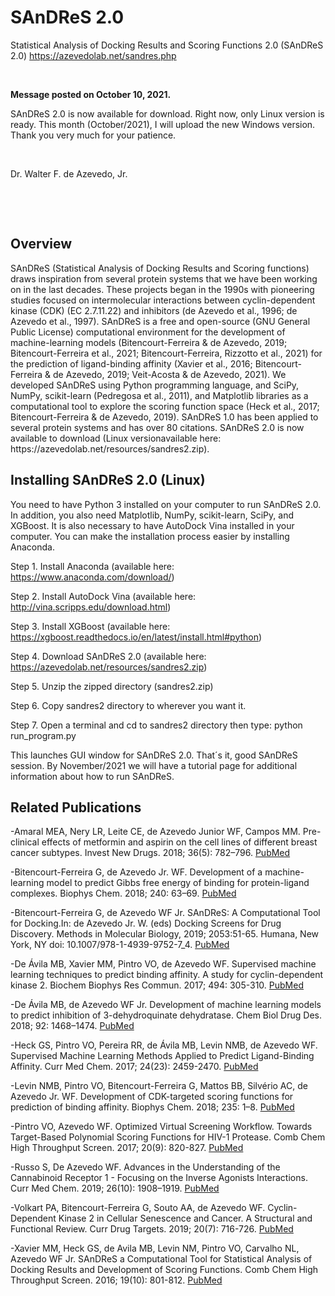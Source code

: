 # SAnDReS 2.0
Statistical Analysis of Docking Results and Scoring Functions 2.0 (SAnDReS 2.0)
https://azevedolab.net/sandres.php
<P>&nbsp;</P>
<B>Message posted on October 10, 2021.</B>    

SAnDReS 2.0 is now available for download. Right now, only Linux version is ready. This month (October/2021), I will upload the new Windows version.  
Thank you very much for your patience.
<P>&nbsp;</P>
                                            Dr. Walter F. de Azevedo, Jr.      
<P>&nbsp;</P>
<P>&nbsp;</P>

<H2>Overview</H2>
SAnDReS (Statistical Analysis of Docking Results and Scoring functions) draws inspiration from several protein systems that we have been working on in the last decades. These projects began in the 1990s with pioneering studies focused on intermolecular interactions between cyclin-dependent kinase (CDK) (EC 2.7.11.22) and inhibitors (de Azevedo et al., 1996; de Azevedo et al., 1997). SAnDReS is a free and open-source (GNU General Public License) computational environment for the development of machine-learning models (Bitencourt-Ferreira & de Azevedo, 2019; Bitencourt-Ferreira et al., 2021; Bitencourt-Ferreira, Rizzotto et al., 2021) for the prediction of ligand-binding affinity (Xavier et al., 2016; Bitencourt-Ferreira & de Azevedo, 2019; Veit-Acosta & de Azevedo, 2021). We developed SAnDReS using Python programming language, and SciPy, NumPy, scikit-learn (Pedregosa et al., 2011), and Matplotlib libraries as a computational tool to explore the scoring function space (Heck et al., 2017; Bitencourt-Ferreira & de Azevedo, 2019). SAnDReS 1.0 has been applied to several protein systems and has over 80 citations. SAnDReS 2.0 is now available to download (Linux versionavailable here: https://azevedolab.net/resources/sandres2.zip).

<H2>Installing SAnDReS 2.0 (Linux)</H2>  
You need to have Python 3 installed on your computer to run SAnDReS 2.0. In addition, you also need Matplotlib, NumPy, scikit-learn, SciPy, and XGBoost. It is also necessary to have AutoDock Vina installed in your computer. You can make the installation process easier by installing Anaconda.

Step 1. Install Anaconda (available here: https://www.anaconda.com/download/)

Step 2. Install AutoDock Vina (available here: http://vina.scripps.edu/download.html)

Step 3. Install XGBoost (available here: https://xgboost.readthedocs.io/en/latest/install.html#python)

Step 4. Download SAnDReS 2.0 (available here: https://azevedolab.net/resources/sandres2.zip)

Step 5. Unzip the zipped directory (sandres2.zip)

Step 6. Copy sandres2 directory to wherever you want it.

Step 7. Open a terminal and cd to sandres2 directory then type: python run_program.py 

This launches GUI window for SAnDReS 2.0. That´s it, good SAnDReS session. By November/2021 we will have a tutorial page for additional information about how to run SAnDReS. 

<H2>Related Publications</H2>

-Amaral MEA, Nery LR, Leite CE, de Azevedo Junior WF, Campos MM. Pre-clinical effects of metformin and aspirin on the cell lines of different breast cancer subtypes. Invest New Drugs. 2018; 36(5): 782–796.   <a href="https://www.ncbi.nlm.nih.gov/pubmed/29392539">PubMed</a>

-Bitencourt-Ferreira G, de Azevedo Jr. WF. Development of a machine-learning model to predict Gibbs free energy of binding for protein-ligand complexes. Biophys Chem. 2018; 240: 63–69.   <a href="https://www.ncbi.nlm.nih.gov/pubmed/29906639">PubMed</a>

-Bitencourt-Ferreira G, de Azevedo WF Jr. SAnDReS: A Computational Tool for Docking.In: de Azevedo Jr. W. (eds) Docking Screens for Drug Discovery. Methods in Molecular Biology, 2019; 2053:51-65. Humana, New York, NY doi: 10.1007/978-1-4939-9752-7_4.   <a href="https://www.ncbi.nlm.nih.gov/pubmed/31452098">PubMed</a>

-De Ávila MB, Xavier MM, Pintro VO, de Azevedo WF. Supervised machine learning techniques to predict binding affinity. A study for cyclin-dependent kinase 2.  Biochem Biophys Res Commun. 2017; 494: 305-310.   <a href="https://www.ncbi.nlm.nih.gov/pubmed/29017921">PubMed</a>  
   
-De Ávila MB, de Azevedo WF Jr. Development of machine learning models to predict inhibition of 3-dehydroquinate dehydratase. Chem Biol Drug Des. 2018; 92: 1468–1474.   <a href="https://www.ncbi.nlm.nih.gov/pubmed/29676519">PubMed</a>

-Heck GS, Pintro VO, Pereira RR, de Ávila MB, Levin NMB, de Azevedo WF. Supervised Machine Learning Methods Applied to Predict Ligand-Binding Affinity. Curr Med Chem. 2017; 24(23): 2459-2470.   <a href="https://www.ncbi.nlm.nih.gov/pubmed/28641555">PubMed</a>

-Levin NMB, Pintro VO, Bitencourt-Ferreira G, Mattos BB, Silvério AC, de Azevedo Jr. WF. Development of CDK-targeted scoring functions for prediction of binding affinity. Biophys Chem. 2018; 235: 1–8.   <a href="https://www.ncbi.nlm.nih.gov/pubmed/29407904">PubMed</a>

-Pintro VO, Azevedo WF. Optimized Virtual Screening Workflow. Towards Target-Based Polynomial Scoring Functions for HIV-1 Protease. Comb Chem High Throughput Screen. 2017; 20(9): 820-827.   <a href="https://www.ncbi.nlm.nih.gov/pubmed/29165067">PubMed</a>
  
-Russo S, De Azevedo WF. Advances in the Understanding of the Cannabinoid Receptor 1 - Focusing on the Inverse Agonists Interactions. Curr Med Chem. 2019; 26(10): 1908–1919.   <a href="https://www.ncbi.nlm.nih.gov/pubmed/29667549">PubMed</a>

-Volkart PA, Bitencourt-Ferreira G, Souto AA, de Azevedo WF. Cyclin-Dependent Kinase 2 in Cellular Senescence and Cancer. A Structural and Functional Review. Curr Drug Targets. 2019; 20(7): 716-726.   <a href="https://www.ncbi.nlm.nih.gov/pubmed/30516105">PubMed</a>

-Xavier MM, Heck GS, de Avila MB, Levin NM, Pintro VO, Carvalho NL, Azevedo WF Jr. SAnDReS a Computational Tool for Statistical Analysis of Docking Results and Development of Scoring Functions. Comb Chem High Throughput Screen. 2016; 19(10): 801-812.   <a href="https://www.ncbi.nlm.nih.gov/pubmed/27686428">PubMed</a>
